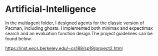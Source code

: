# Artificial-Intelligence
In the multiagent folder, I designed agents for the classic version of Pacman, including ghosts.
I implemented both minimax and expectimax search and an evaluation function design.The project guidelines can be found below. 

https://inst.eecs.berkeley.edu/~cs188/sp19/project2.html
